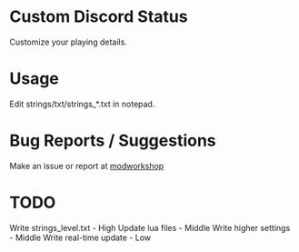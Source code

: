 # Custom Discord Status
Customize your playing details.

# Usage
Edit strings/txt/strings_*.txt in notepad.

# Bug Reports / Suggestions
Make an issue or report at [modworkshop](http://modwork.shop/21952)

# TODO
Write strings_level.txt - High
Update lua files - Middle
Write higher settings - Middle
Write real-time update - Low